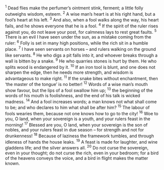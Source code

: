 <sup>1</sup> Dead flies make the perfumer’s ointment stink, ferment; a little folly outweighs wisdom, esteem.
<sup>2</sup> A wise man’s heart is at his right hand, but a fool’s heart at his left.
<sup>3</sup> And also, when a fool walks along the way, his heart fails, and he shows everyone that he is a fool.
<sup>4</sup> If the spirit of the ruler rises against you, do not leave your post, for calmness lays to rest great faults.
<sup>5</sup> There is an evil I have seen under the sun, as a mistake coming from the ruler:
<sup>6</sup> Folly is set in many high positions, while the rich sit in a humble place.
<sup>7</sup> I have seen servants on horses – and rulers walking on the ground like servants.
<sup>8</sup> He who digs a pit falls into it, and whoever breaks through a wall is bitten by a snake.
<sup>9</sup> He who quarries stones is hurt by them. He who splits wood is endangered by it.
<sup>10</sup> If an iron tool is blunt, and one does not sharpen the edge, then he needs more strength, and wisdom is advantageous to make right.
<sup>11</sup> If the snake bites without enchantment, then ‘the master of the tongue’ is no better!
<sup>12</sup> Words of a wise man’s mouth show favour, but the lips of a fool swallow him up;
<sup>13</sup> the beginning of the words of his mouth is foolishness, and the end of his talk is wicked madness.
<sup>14</sup> And a fool increases words; a man knows not what shall come to be; and who declares to him what shall be after him?
<sup>15</sup> The labour of fools wearies them, because not one knows how to go to the city!
<sup>16</sup> Woe to you, O land, when your sovereign is a youth, and your rulers feast in the morning!
<sup>17</sup> Blessed are you, O land, when your sovereign is the son of nobles, and your rulers feast in due season – for strength and not for drunkenness!
<sup>18</sup> Because of laziness the framework tumbles, and through idleness of hands the house leaks.
<sup>19</sup> A feast is made for laughter, and wine gladdens life; and the silver answers all.
<sup>20</sup> Do not curse the sovereign, even in your thought; do not curse the rich, even in your bedroom; for a bird of the heavens conveys the voice, and a bird in flight makes the matter known.
